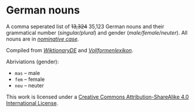 # German nouns
A comma seperated list of ~~13,324~~ 35,123 German nouns and their grammatical number (*singular/plural*) and gender (*male/female/neuter*). All nouns are in *[nominative case](https://en.wikipedia.org/wiki/Nominative_case)*.

Compiled from *[WiktionaryDE](https://de.wiktionary.org)* and *[Vollformenlexikon](http://www.danielnaber.de/morphologie/)*.

Abriviations (gender):
* `mas` – male
* `fem` – female
* `neu` – neuter

This work is licensed under a [Creative Commons Attribution-ShareAlike 4.0 International License](https://creativecommons.org/licenses/by-sa/4.0/).
